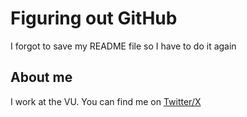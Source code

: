 # Figuring out GitHub

I forgot to save my README file so I have to do it again

## About me
I work at the VU. You can find me on [Twitter/X](https://twitter.com/marlouramaekers)
